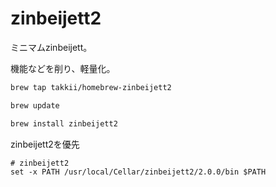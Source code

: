 # zinbeijett2

ミニマムzinbeijett。

機能などを削り、軽量化。

```txt
brew tap takkii/homebrew-zinbeijett2

brew update

brew install zinbeijett2
```

zinbeijett2を優先

```
# zinbeijett2
set -x PATH /usr/local/Cellar/zinbeijett2/2.0.0/bin $PATH
```